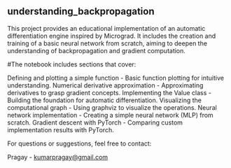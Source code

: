 ## understanding_backpropagation
This project provides an educational implementation of an automatic differentiation engine inspired by Micrograd. It includes the creation and training of a basic neural network from scratch, aiming to deepen the understanding of backpropagation and gradient computation.

#The notebook includes sections that cover:

Defining and plotting a simple function - Basic function plotting for intuitive understanding.
Numerical derivative approximation - Approximating derivatives to grasp gradient concepts.
Implementing the Value class - Building the foundation for automatic differentiation.
Visualizing the computational graph - Using graphviz to visualize the operations.
Neural network implementation - Creating a simple neural network (MLP) from scratch.
Gradient descent with PyTorch - Comparing custom implementation results with PyTorch.

For questions or suggestions, feel free to contact:

Pragay - kumarpragay@gmail.com

